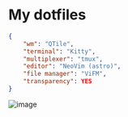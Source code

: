 # My dotfiles

```json
{
    "wm": "QTile",
    "terminal": "Kitty",
    "multiplexer": "tmux",
    "editor": "NeoVim (astro)",
    "file manager": "ViFM",
    "transparency": YES
}
```

![image](https://user-images.githubusercontent.com/42784580/271362931-a342a6a9-5f04-47ea-9a69-f0cb1b343426.png)
